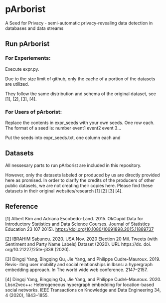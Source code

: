 # pArborist
A Seed for Privacy - semi-automatic privacy-revealing data detection in databases and data streams

## Run pArborist

### For Experiements:

Execute expr.py. 

Due to the size limit of github, only the cache of a portion of the datasets are utilized. 

They follow the same distribution and schema of the original dataset, see [1], [2], [3], [4].

### For Users of pArborist:
Replace the contents in expr_seeds with your own seeds. One row each.
The format of a seed is:
  number event1 event2 event 3...


Put the seeds into expr_seeds.txt, one column each and 

## Datasets
All nessesary parts to run pArborist are included in this repository.

However, only the datasets labeled or produced by us are directly provided here as promised. In order to clarify the credits of the producers of other public datasets, we are not creating their copies here. Please find these datasets in their original websites/research [1] [2] [3] [4].

## Reference
[1] Albert Kim and Adriana Escobedo-Land. 2015. OkCupid Data for Introductory
Statistics and Data Science Courses. Journal of Statistics Education 23 (07 2015).
https://doi.org/10.1080/10691898.2015.11889737

[2] IBRAHIM Sabuncu. 2020. USA Nov. 2020 Election 20 Mil. Tweets (with Sentiment
and Party Name Labels) Dataset (2020). URL https://dx. doi. org/10.21227/25te-j338
(2020).

[3] Dingqi Yang, Bingqing Qu, Jie Yang, and Philippe Cudre-Mauroux. 2019. Revis-
iting user mobility and social relationships in lbsns: a hypergraph embedding
approach. In The world wide web conference. 2147–2157.

[4] Dingqi Yang, Bingqing Qu, Jie Yang, and Philippe Cudré-Mauroux. 2020.
Lbsn2vec++: Heterogeneous hypergraph embedding for location-based social
networks. IEEE Transactions on Knowledge and Data Engineering 34, 4 (2020),
1843–1855.
